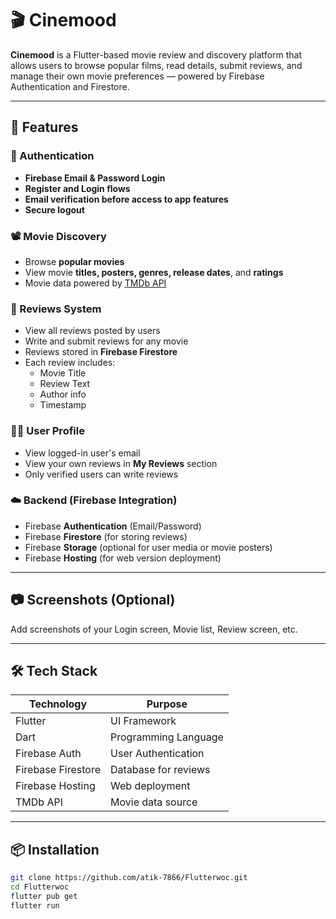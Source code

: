 # 🎬 Cinemood

**Cinemood** is a Flutter-based movie review and discovery platform that allows users to browse popular films, read details, submit reviews, and manage their own movie preferences — powered by Firebase Authentication and Firestore.

---

## 🚀 Features

### 🔐 Authentication
- **Firebase Email & Password Login**
- **Register and Login flows**
- **Email verification before access to app features**
- **Secure logout**

### 📽️ Movie Discovery
- Browse **popular movies**
- View movie **titles, posters, genres, release dates**, and **ratings**
- Movie data powered by [TMDb API](https://www.themoviedb.org/documentation/api)

### 📝 Reviews System
- View all reviews posted by users
- Write and submit reviews for any movie
- Reviews stored in **Firebase Firestore**
- Each review includes:
  - Movie Title
  - Review Text
  - Author info
  - Timestamp

### 🙋‍♂️ User Profile
- View logged-in user's email
- View your own reviews in **My Reviews** section
- Only verified users can write reviews

### ☁️ Backend (Firebase Integration)
- Firebase **Authentication** (Email/Password)
- Firebase **Firestore** (for storing reviews)
- Firebase **Storage** (optional for user media or movie posters)
- Firebase **Hosting** (for web version deployment)

---

## 📷 Screenshots (Optional)
Add screenshots of your Login screen, Movie list, Review screen, etc.

---

## 🛠️ Tech Stack

| Technology     | Purpose                    |
|----------------|----------------------------|
| Flutter        | UI Framework               |
| Dart           | Programming Language       |
| Firebase Auth  | User Authentication        |
| Firebase Firestore | Database for reviews    |
| Firebase Hosting | Web deployment            |
| TMDb API       | Movie data source          |

---

## 📦 Installation

```bash
git clone https://github.com/atik-7866/Flutterwoc.git
cd Flutterwoc
flutter pub get
flutter run
